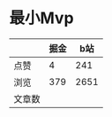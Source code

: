 # 最小Mvp

|        | 掘金 | b站  |
| ------ | ---- | ---- |
| 点赞   | 4    |  241   |
| 浏览   | 379    |  2651    |
| 文章数 |     |     |

